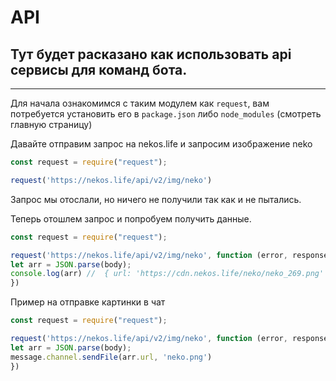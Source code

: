 # API
## Тут будет расказано как использовать api сервисы для команд бота.
-----

Для начала ознакомимся с таким модулем как `request`, вам потребуется установить его в `package.json` либо `node_modules` (смотреть главную страницу)

Давайте отправим запрос на nekos.life и запросим изображение neko

```js
const request = require("request");

request('https://nekos.life/api/v2/img/neko')
```

Запрос мы отослали, но ничего не получили так как и не пытались.

Теперь отошлем запрос и попробуем получить данные.

```js
const request = require("request");

request('https://nekos.life/api/v2/img/neko', function (error, response, body) {
let arr = JSON.parse(body);
console.log(arr) //  { url: 'https://cdn.nekos.life/neko/neko_269.png' }
})
```

Пример на отправке картинки в чат

```js
const request = require("request");

request('https://nekos.life/api/v2/img/neko', function (error, response, body) {
let arr = JSON.parse(body);
message.channel.sendFile(arr.url, 'neko.png') 
})
```
